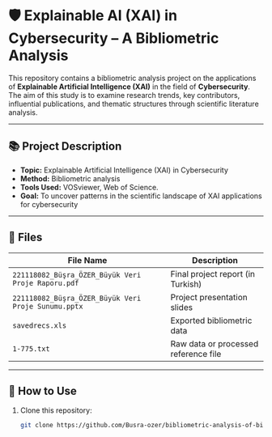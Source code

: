 # 🛡️ Explainable AI (XAI) in Cybersecurity – A Bibliometric Analysis

This repository contains a bibliometric analysis project on the applications of **Explainable Artificial Intelligence (XAI)** in the field of **Cybersecurity**. The aim of this study is to examine research trends, key contributors, influential publications, and thematic structures through scientific literature analysis.

---

## 📚 Project Description

- **Topic:** Explainable Artificial Intelligence (XAI) in Cybersecurity
- **Method:** Bibliometric analysis
- **Tools Used:** VOSviewer, Web of Science.
- **Goal:** To uncover patterns in the scientific landscape of XAI applications for cybersecurity

---

## 📁 Files

| File Name                                      | Description                                  |
|------------------------------------------------|----------------------------------------------|
| `221118082_Büşra_ÖZER_Büyük Veri Proje Raporu.pdf` | Final project report (in Turkish)             |
| `221118082_Büşra_ÖZER_Büyük Veri Proje Sunumu.pptx`| Project presentation slides                   |
| `savedrecs.xls`                                | Exported bibliometric data                   |
| `1-775.txt`                                     | Raw data or processed reference file         |

---

## 🚀 How to Use

1. Clone this repository:
   ```bash
   git clone https://github.com/Busra-ozer/bibliometric-analysis-of-big-data.git
